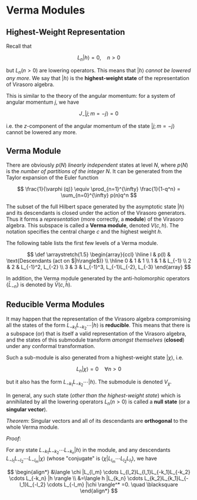 # Verma Modules

## Highest-Weight Representation

Recall that

$$
L_n|h\rangle = 0, \quad n>0
$$

but $L_n (n>0)$ are lowering operators. This means that $|h\rangle$ *cannot be lowered any more*. We say that $|h\rangle$ is the **highest-weight state** of the representation of Virasoro algebra.

This is similar to the theory of the angular momentum: for a system of angular momentum $j$, we have

$$
J_- |j;m=-j\rangle =0
$$

i.e. the $z$-component of the angular momentum of the state
$|j;m=-j\rangle$ cannot be lowered any more.

## Verma Module

There are obviously $p(N)$ *linearly independent* states at level $N$, where $p(N)$ is the *number of partitions of the integer* $N$. It can be generated from the Taylor expansion of the Euler function

$$
\frac{1}{\varphi (q)} 
\equiv \prod_{n=1}^{\infty} \frac{1}{1-q^n}
= \sum_{n=0}^{\infty} p(n)q^n
$$

The subset of the full Hilbert space generated by the asymptotic state $|h\rangle$ and its descendants is closed under the action of the Virasoro generators. Thus it forms a *representation* (more correctly, a **module**) of the Virasoro algebra. This subspace is called a **Verma module**, denoted $V(c,h)$. The notation specifies the central charge $c$ and the highest weight $h$.

The following table lists the first few levels of a Verma module.

$$
\def \arraystretch{1.5}
\begin{array}{ccl}
\hline
l & p(l) & \text{Descendants (act on $|h\rangle$)} \\
\hline
0 & 1 & 1  \\
1 & 1 & L_{-1}  \\
2 & 2 & L_{-1}^2, L_{-2}  \\
3 & 3 & L_{-1}^3, L_{-1}L_{-2}, L_{-3}
\end{array}
$$

In addition, the Verma module generated by the anti-holomorphic
operators $\{\bar{L}_{-n} \}$ is denoted by
$\bar{V}(c,\bar{h})$.



## Reducible Verma Modules

It may happen that the representation of the Virasoro algebra
compromising all the states of the form $L_{-k_1}L_{-k_2} \cdots|h\rangle$ is **reducible**. This means that there is a
subspace (or) that is itself a valid representation of the Virasoro algebra, and the states of this submodule transform *amongst themselves* (**closed**) under any conformal transformation.

Such a sub-module is also generated from a highest-weight state $|\chi \rangle$, i.e.

$$
L_n|\chi \rangle =0
\quad \forall n>0
$$

but it also has the form $L_{-k_1}L_{-k_2} \cdots|h\rangle$. The
submodule is denoted $V_{\chi}$.

In general, any such state (*other than the highest-weight state*) which is annihilated by all the lowering operators $L_n (n>0)$ is called a **null state** (or a **singular vector**).

*Theorem*: Singular vectors and all of its descendants are **orthogonal** to the whole Verma module.

*Proof*: 

For any state $L_{-k_1}L_{-k_2} \cdots L_{-k_n}|h\rangle$ in
the module, and any descendants $L_{-l_1}L_{-l_2} \cdots L_{-l_m}|\chi \rangle$ (whose "conjugate" is $\langle \chi |L_{l_m} \cdots L_{l_2}L_{l_1}$), we have

$$
\begin{align*}
    &\langle \chi |L_{l_m} \cdots L_{l_2}L_{l_1}L_{-k_1}L_{-k_2} \cdots L_{-k_n} |h \rangle 
    \\
    &=\langle h |L_{k_n} \cdots L_{k_2}L_{k_1}L_{-l_1}L_{-l_2} \cdots L_{-l_m} |\chi \rangle^*
    =0. \quad \blacksquare
\end{align*}
$$